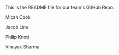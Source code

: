This is the README file for our team's GitHub Repo.

Micah Cook

Jacob Line

Philip Knott

Vinayak Sharma
